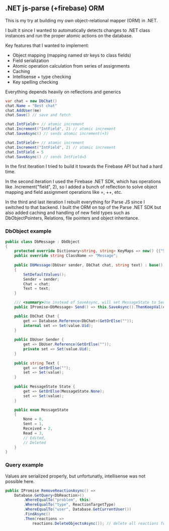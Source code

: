 ## .NET js-parse (+firebase) ORM

This is my try at building my own object-relational mapper (ORM) in .NET.

I built it since I wanted to automatically detects changes to .NET class instances and run the proper atomic actions on the database.

Key features that I wanted to implement:
* Object mapping (mapping named str keys to class fields)
* Field serialization
* Atomic operation calculation from series of assignments
* Caching
* Intellisense + type checking
* Key spelling checking

Everything depends heavily on reflections and generics

```c#
var chat = new DbChat()
chat.Name = "Best chat"
chat.AddUser(me)
chat.Save() // save and fetch

chat.IntField++ // atomic increment
chat.Increment("IntField", 2) // atomic increment
chat.SaveAsync() // sends atomic increment(+3)

chat.IntField++ // atomic increment
chat.Increment("IntField", 2) // atomic increment
chat.IntField = 5
chat.SaveAsync() // sends IntField=5
```

In the first iteration I tried to build it towards the Firebase API but had a hard time.

In the second iteration I used the Firebase .NET SDK, which has operations like .Increment("field", 2), so I added a bunch of reflection to solve object mapping and field assignment operations like =, ++, etc.

In the third and last iteration I rebuilt everything for Parse JS since I switched to that backend. I built the ORM on top of the Parse .NET SDK but also added caching and handling of new field types such as DbObjectPointers, Relations, file pointers and object inheritance.



### DbObject example
```c#
public class DbMessage : DbObject
{
    protected override Dictionary<string, string> KeyMaps => new() {{"State", "status"} }; // another name is used server side
    public override string ClassName => "Message";
    
    public DbMessage(DbUser sender, DbChat chat, string text) : base()
    {
        SetDefaultValues();
        Sender = sender;
        Chat = chat;
        Text = text;
    }

    /// <summary>Use instead of SaveAsync, will set MessageState to Sent locally, not critical, SaveAsync can still be used </summary>
    public IPromise<DbMessage> Send() => this.SaveAsync().ThenKeepVal(c => State = MessageState.Sent);

    public DbChat Chat {
        get => Database.Reference<DbChat>(GetOrElse(""));
        internal set => Set(value.Uid);
    }
    
    public DbUser Sender {
        get => DbUser.Reference(GetOrElse("")); 
        private set => Set(value.Uid);
    }
    
    public string Text {
        get => GetOrElse("");
        set => Set(value);
    }
    
    public MessageState State {
        get => GetOrElse(MessageState.None);
        set => Set(value);
    }

    public enum MessageState
    {
        None = 0,
        Sent = 1,
        Received = 2,
        Read = 3,
        // Edited,
        // Deleted
    }
}
```

### Query example
Values are serialized properly, but unfortunatly, intellisense was not possible here.
```c#
public IPromise RemoveReactionAsync() =>
    Database.GetQuery<DbReaction>()
        .WhereEqualTo("problem", this)
        .WhereEqualTo("type", ReactionTargetType)
        .WhereEqualTo("user", Database.GetCurrentUser())
        .FindAsync()
        .Then(reactions =>
            reactions.DeleteObjectsAsync()); // delete all reactions for this user, should only be one
```

